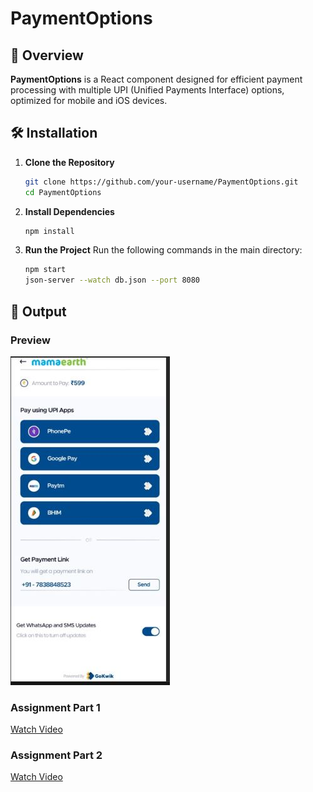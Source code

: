 

# PaymentOptions

## 📜 Overview
**PaymentOptions** is a React component designed for efficient payment processing with multiple UPI (Unified Payments Interface) options, optimized for mobile and iOS devices.

## 🛠 Installation

1. **Clone the Repository**
    ```bash
    git clone https://github.com/your-username/PaymentOptions.git
    cd PaymentOptions
    ```

2. **Install Dependencies**
    ```bash
    npm install
    ```

3. **Run the Project**
    Run the following commands in the main directory:
    ```bash
    npm start
    json-server --watch db.json --port 8080
    ```

## 📸 Output

### Preview
![Gokwik--Front-End-assignment-](Capture.JPG)

### Assignment Part 1
[Watch Video](https://www.loom.com/share/ce10b57e3cbb47128ee6460173ab62e9)

### Assignment Part 2
[Watch Video](https://www.loom.com/share/2948a308b0364ff78e227bb38f0e2520)

